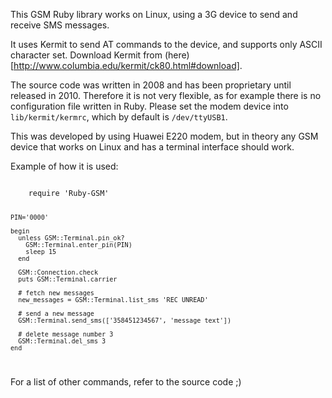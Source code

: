 This GSM Ruby library works on Linux, using a 3G device to send and receive SMS messages.

It uses Kermit to send AT commands to the device, and supports only ASCII character set.
Download Kermit from (here)[http://www.columbia.edu/kermit/ck80.html#download].

The source code was written in 2008 and has been proprietary until released in 2010. Therefore it is not very flexible,
as for example there is no configuration file written in Ruby. Please set the modem device into `lib/kermit/kermrc`,
which by default is `/dev/ttyUSB1`.

This was developed by using Huawei E220 modem, but in theory any GSM device that works on Linux and has a terminal interface should work.

Example of how it is used:

<code>
    require 'Ruby-GSM'

    PIN='0000'

    begin
      unless GSM::Terminal.pin_ok?
        GSM::Terminal.enter_pin(PIN)
        sleep 15
      end

      GSM::Connection.check
	  puts GSM::Terminal.carrier

      # fetch new messages
      new_messages = GSM::Terminal.list_sms 'REC UNREAD'

      # send a new message
      GSM::Terminal.send_sms(['358451234567', 'message text'])

      # delete message number 3
      GSM::Terminal.del_sms 3
    end
</code>

For a list of other commands, refer to the source code ;)

